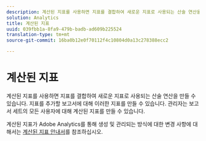 ```yaml
---
description: 계산된 지표를 사용하면 지표를 결합하여 새로운 지표로 사용되는 산술 연산을 만들 수 있습니다. 지표를 추가할 보고서에 대해 이러한 지표를 만들 수 있습니다. 관리자는 보고서 세트의 모든 사용자에 대해 계산된 지표를 만들 수 있습니다.
solution: Analytics
title: 계산된 지표
uuid: 039fbb1a-8fa9-479b-badb-ad609b225524
translation-type: tm+mt
source-git-commit: 16ba0b12e0f70112f4c10804d0a13c278388ecc2

---
```



# 계산된 지표

계산된 지표를 사용하면 지표를 결합하여 새로운 지표로 사용되는 산술 연산을 만들 수 있습니다. 지표를 추가할 보고서에 대해 이러한 지표를 만들 수 있습니다. 관리자는 보고서 세트의 모든 사용자에 대해 계산된 지표를 만들 수 있습니다.

계산된 지표가 Adobe Analytics를 통해 생성 및 관리되는 방식에 대한 변경 사항에 대해서는 [계산된 지표 안내서](https://marketing.adobe.com/resources/help/en_US/analytics/calcmetrics/)를 참조하십시오.
